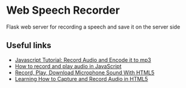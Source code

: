 # Web Speech Recorder
Flask web server for recording a speech and save it on the server side

## Useful links
* [Javascript Tutorial: Record Audio and Encode it to mp3](https://medium.com/jeremy-gottfrieds-tech-blog/javascript-tutorial-record-audio-and-encode-it-to-mp3-2eedcd466e78)
* [How to record and play audio in JavaScript](https://medium.com/@bryanjenningz/how-to-record-and-play-audio-in-javascript-faa1b2b3e49b)
* [Record, Play, Download Microphone Sound With HTML5](https://subinsb.com/html5-record-mic-voice)
* [Learning How to Capture and Record Audio in HTML5](https://www.codepool.biz/capture-record-audio-html5.html)
